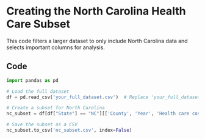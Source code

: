 # Creating the North Carolina Health Care Subset

This code filters a larger dataset to only include North Carolina data and selects important columns for analysis.

## Code

```python
import pandas as pd

# Load the full dataset
df = pd.read_csv('your_full_dataset.csv')  # Replace 'your_full_dataset.csv' with your actual file name

# Create a subset for North Carolina
nc_subset = df[df["State"] == "NC"][['County', 'Year', 'Health care costs']].copy()

# Save the subset as a CSV
nc_subset.to_csv('nc_subset.csv', index=False)
